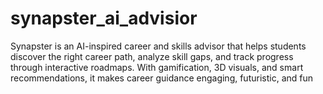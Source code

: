 # synapster_ai_advisior
Synapster is an AI-inspired career and skills advisor that helps students discover the right career path, analyze skill gaps, and track progress through interactive roadmaps. With gamification, 3D visuals, and smart recommendations, it makes career guidance engaging, futuristic, and fun
